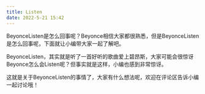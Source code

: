 ```yaml
---
title: Listen
date: 2022-5-21 15:42
---
```


BeyonceListen是怎么回事呢？Beyonce相信大家都很熟悉，但是BeyonceListen是怎么回事呢，下面就让小编带大家一起了解吧。

BeyonceListen，其实就是听了一首好听的歌曲爱上碧昂斯，大家可能会很惊讶Beyonce怎么会Listen呢？但事实就是这样，小编也感到非常惊讶。

这就是关于BeyonceListen的事情了，大家有什么想法呢，欢迎在评论区告诉小编一起讨论哦！